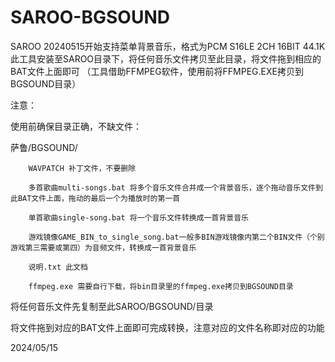 # SAROO-BGSOUND
SAROO 20240515开始支持菜单背景音乐，格式为PCM S16LE 2CH 16BIT 44.1K
此工具安装至SAROO目录下，将任何音乐文件拷贝至此目录，将文件拖到相应的BAT文件上面即可
（工具借助FFMPEG软件，使用前将FFMPEG.EXE拷贝到BGSOUND目录）


注意：

使用前确保目录正确，不缺文件：

萨鲁/BGSOUND/

		WAVPATCH 补丁文件，不要删除	

		多首歌曲multi-songs.bat 将多个音乐文件合并成一个背景音乐，逐个拖动音乐文件到此BAT文件上面，拖动的最后一个为播放时的第一首
  
		单首歌曲single-song.bat 将一个音乐文件转换成一首背景音乐
  
		游戏镜像GAME_BIN_to_single_song.bat一般多BIN游戏镜像内第二个BIN文件（个别游戏第三需要或第四）为音频文件，转换成一首背景音乐
  
		说明.txt 此文档
  
		ffmpeg.exe 需要自行下载，将bin目录里的ffmpeg.exe拷贝到BGSOUND目录
  

将任何音乐文件先复制至此SAROO/BGSOUND/目录

将文件拖到对应的BAT文件上面即可完成转换，注意对应的文件名称即对应的功能


2024/05/15
